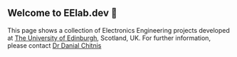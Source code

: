 ## Welcome to EElab.dev 👋

This page shows a collection of Electronics Engineering projects developed at [The University of Edinburgh](https://www.ed.ac.uk/), Scotland, UK. For further information, please contact [Dr Danial Chitnis](https://www.eng.ed.ac.uk/about/people/dr-danial-chitnis)

<!--

**Here are some ideas to get you started:**

🙋‍♀️ A short introduction - what is your organization all about?
🌈 Contribution guidelines - how can the community get involved?
👩‍💻 Useful resources - where can the community find your docs? Is there anything else the community should know?
🍿 Fun facts - what does your team eat for breakfast?
🧙 Remember, you can do mighty things with the power of [Markdown](https://docs.github.com/github/writing-on-github/getting-started-with-writing-and-formatting-on-github/basic-writing-and-formatting-syntax)
-->

